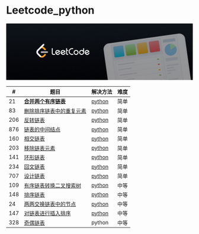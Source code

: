 # Leetcode_python

![v2-8a0db15c769873f61adc572d10b83c2c_1200x500.jpg](https://github.com/WSCZou/Markdown-pic/blob/master/Leetcode_python/v2-8a0db15c769873f61adc572d10b83c2c_1200x500.jpg?raw=true)

| #    | 题目                                                         | 解决方法                                                     | 难度 |
| ---- | ------------------------------------------------------------ | ------------------------------------------------------------ | ---- |
| 21   | [**合并两个有序链表**](<https://leetcode-cn.com/problems/merge-two-sorted-lists/>) | [python](<https://github.com/WSCZou/Leetcode_python/blob/master/21_mergetwosortedlist/21_mergetwosortedlist.md>) | 简单 |
| 83   | [删除排序链表中的重复元素](<https://leetcode-cn.com/problems/remove-duplicates-from-sorted-list/>) | [python](<https://github.com/WSCZou/Leetcode_python/blob/master/83_RemoveDuplicatesfromSortedList/83_RemoveDuplicatesfromSortedList.md>) | 简单 |
| 206  | [反转链表](<https://leetcode-cn.com/problems/reverse-linked-list/>) | [python](<https://github.com/WSCZou/Leetcode_python/blob/master/206_ReverseLinkedList/206_ReverseLinkedList.md>) | 简单 |
| 876  | [链表的中间结点](https://leetcode-cn.com/problems/middle-of-the-linked-list/) | [python](<https://github.com/WSCZou/Leetcode_python/blob/master/876_MiddleoftheLinkedList/876_MiddleoftheLinkedList.md>) | 简单 |
| 160  | [相交链表](https://leetcode-cn.com/problems/intersection-of-two-linked-lists/) | [python](<https://github.com/WSCZou/Leetcode_python/blob/master/160_IntersectionofTwoLinkedLists/160_IntersectionofTwoLinkedLists.md>) | 简单 |
| 203  | [移除链表元素](https://leetcode-cn.com/problems/remove-linked-list-elements/) | [python](<https://github.com/WSCZou/Leetcode_python/blob/master/203_RemoveLinkedListElements/203_RemoveLinkedListElements.md>) | 简单 |
| 141  | [环形链表](https://leetcode-cn.com/problems/linked-list-cycle/) | [python](<https://github.com/WSCZou/Leetcode_python/blob/master/141._LinkedListCycle/141_LinkedListCycle.md>) | 简单 |
| 234  | [回文链表](https://leetcode-cn.com/problems/palindrome-linked-list/) | [python](<https://github.com/WSCZou/Leetcode_python/blob/master/234._PalindromeLinkedList/234._PalindromeLinkedList.md>) | 简单 |
| 707  | [设计链表](https://leetcode-cn.com/problems/design-linked-list/) | [python](<https://github.com/WSCZou/Leetcode_python/blob/master/707_Design%20Linked%20List/707_Design%20Linked%20List.md>) | 简单 |
| 109  | [有序链表转换二叉搜索树](https://leetcode-cn.com/problems/convert-sorted-list-to-binary-search-tree/) | [python](<https://github.com/WSCZou/Leetcode_python/blob/master/109_Convert%20Sorted%20List%20to%20Binary%20Search%20Tree/109_Convert%20Sorted%20List%20to%20Binary%20Search%20Tree.md>) | 中等 |
| 148  | [排序链表](https://leetcode-cn.com/problems/sort-list/)      | [python](<https://github.com/WSCZou/Leetcode_python/blob/master/148_SortList/148_Sort%20List.md>) | 中等 |
| 24   | [两两交换链表中的节点](https://leetcode-cn.com/problems/swap-nodes-in-pairs/) | [python](<https://github.com/WSCZou/Leetcode_python/blob/master/24_SwapNodesinPairs/24_SwapNodesinPairs.md>) | 中等 |
| 147  | [对链表进行插入排序](https://leetcode-cn.com/problems/insertion-sort-list/) | [python](<https://github.com/WSCZou/Leetcode_python/blob/master/147_Insertion%20Sort%20List/147_InsertionSortList.md>) | 中等 |
| 328  | [奇偶链表](https://leetcode-cn.com/problems/odd-even-linked-list/) | python                                                       | 中等 |

